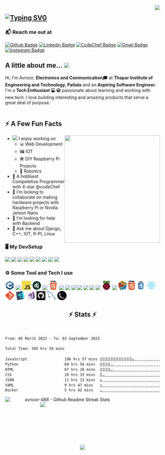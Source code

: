 <img align="right" src="https://visitor-badge.laobi.icu/badge?page_id=avnoor-488.avnoor-488">

## [![Typing SVG](https://readme-typing-svg.herokuapp.com/?lines=Hello,+There!+👋;This+is+Avnoor+Singh....;Nice+to+meet+you!&height=80&width=600&size=40&center=true)](https://git.io/typing-svg)

### 📬 Reach me out at

[![Github Badge](http://img.shields.io/badge/-Github-black?style=flat-square&logo=github&link=https://github.com/avnoor-488/)](https://github.com/avnoor-488/)
[![Linkedin Badge](https://img.shields.io/badge/-LinkedIn-blue?style=flat-square&logo=Linkedin&logoColor=white&link=https://www.linkedin.com/in/avnoor-488/)](https://www.linkedin.com/in/avnoor-488)
[![CodeChef Badge](http://img.shields.io/badge/-CodeChef-black?style=flat-square&logo=codechef&link=https://www.codechef.com/users/avnoor488)](https://www.codechef.com/users/avnoor488)
[![Gmail Badge](https://img.shields.io/badge/-Gmail-d14836?style=flat-square&logo=Gmail&logoColor=white&link=mailto:avnoorsingh488.com)](mailto:avnoorsingh488@gmail.com)
[![Instagram Badge](https://img.shields.io/badge/Instagram-E4405F?style=flat-square&logo=instagram&logoColor=white&link=https://www.instagram.com/__.avnoor.___/)](https://www.instagram.com/__.avnoor.___/)

## A little about me... <img src="https://media.giphy.com/media/VgCDAzcKvsR6OM0uWg/giphy.gif" width="50">

Hi, I'm Avnoor, **Electronics and Communication🎓** at **Thapar Institute of Engineering and Technology, Patiala** and an **Aspiring Software Engineer**. I'm a **Tech Enthusiast 💻 😃** passionate about learning and working with new tech. I love building interesting and amazing products that serve a great deal of purpose. <br/><br/>

## ⚡️ A Few Fun Facts

<img width="310" height="350" src="https://camo.githubusercontent.com/62da68eb62b1e5f175f7d1f0191dd89a653d7908feb22d37d4a0ab07365d6791/68747470733a2f2f6d656469612e67697068792e636f6d2f6d656469612f4d3967624264396e6244724f5475314d71782f67697068792e676966" align=right>

- <img src="https://media.giphy.com/media/WUlplcMpOCEmTGBtBW/giphy.gif" width="30"> I enjoy working on
  - 📊 Web Development
  - 🖼 IOT
  - 🛠 DIY Raspberry Pi Projects
  - 🤖 Robotics
- 📝 A hobbiest Competetive Programmer with 4-star @codeChef
- 👯 I’m looking to collaborate on making hardware projects with Raspberry Pi or Nvidia Jetson Nano
- 🤔 I’m looking for help with Backend
- 💬 Ask me about Django, C++, IOT, R-PI, Linux

### 🖥️ My DevSetup

<img src="https://img.shields.io/badge/asus-000080.svg?style=c&logo=asus&logoColor=white"> <img src="https://img.shields.io/badge/Pop!_OS-48B9C7?style=flat-sqaure&logo=Pop!_OS&logoColor=white"> <img src="https://img.shields.io/badge/Brave-FB542B?style=flat-square&logo=Brave&logoColor=white"> <img src="https://img.shields.io/badge/VS Code-555555?style=flat-square&logo=visual-studio-code&logoColor=007ACC"> <img src="https://img.shields.io/badge/sublime_text-%23575757.svg?style=flat-sqaure&logo=sublime-text&logoColor=important"> <img src="https://img.shields.io/badge/Terminal-555555.svg?&style=flat-square&logo=powershell&logoColor=white"> <img src="https://img.shields.io/badge/github-%23121011.svg?style=flat-sqaure&logo=github&logoColor=white "> <img src="https://img.shields.io/badge/nginx-%23009639.svg?style=flat-sqaure&logo=nginx&logoColor=white"> <img src="https://img.shields.io/badge/Spotify-555555.svg?&style=flat-square&logo=spotify&logoColor=1ED760">

### ⚙️ Some Tool and Tech I use

<code><img height="30" src="https://raw.githubusercontent.com/github/explore/80688e429a7d4ef2fca1e82350fe8e3517d3494d/topics/cpp/cpp.png"></code>
<code><img height="30" src="https://avatars0.githubusercontent.com/u/1525981?s=200&v=4"></code>
<code><img height="30" src="https://raw.githubusercontent.com/github/explore/80688e429a7d4ef2fca1e82350fe8e3517d3494d/topics/javascript/javascript.png"></code>
<code><img title="Django" height="30" src="images/django.png"></code>
<code><img height="30" src="https://avatars1.githubusercontent.com/u/45120?s=200&v=4"></code>
<code><img height="30" src="https://raw.githubusercontent.com/github/explore/80688e429a7d4ef2fca1e82350fe8e3517d3494d/topics/html/html.png"></code>
<code><img height="30" src="https://avatars1.githubusercontent.com/u/1517864?s=200&v=4"></code>
<code><img height="30" src="https://avatars1.githubusercontent.com/u/2918581?s=200&v=4"></code>
<code><img height="30" src="https://avatars3.githubusercontent.com/u/18133?s=200&v=4"></code>
<code><img height="30" src="https://avatars1.githubusercontent.com/u/5009934?s=200&v=4"></code>
<code><img height="30" src="https://avatars0.githubusercontent.com/u/365630?s=88&v=4"></code>
<code><img height="30" src="https://avatars.githubusercontent.com/u/15658638"></code>
<code><img height="30" src="https://avatars.githubusercontent.com/u/34455048"></code>
<code><img height="30" src="https://raw.githubusercontent.com/github/explore/80688e429a7d4ef2fca1e82350fe8e3517d3494d/topics/raspberry-pi/raspberry-pi.png"></code>
<code><img height="30" src="https://avatars2.githubusercontent.com/u/1728152?s=200&v=4"></code>
<code><img title="Problem Solving" height="30" src="images/problemSolving.png"></code>
<code><img title="HTML5" height="30" src="images/html5.svg"></code>
<code><img title="CSS" height="30" src="images/css.svg"></code>
<code><img title="React" height="30" src="images/react-original.svg"></code>
<code><img title="Git" height="30" src="images/git-original.svg"></code>
<code><img title="Visual Studio Code" height="30" src="images/vscode.png"></code>
<code><img title="Microsoft Visual Studio" height="30" src="images/visualstudio.png"></code>
<code><img title="GitHub" height="30" src="images/github.svg"></code>
<code><img title="MySQL" height="30" src="images/mysql.svg"></code>
<code><img title="Flask" height="30" src="images/flask.png"></code>

<h2 align="center">⚡ Stats ⚡</h2>
<br>

<!--START_SECTION:waka-->

```txt
From: 05 March 2023 - To: 03 September 2023

Total Time: 395 hrs 59 mins

JavaScript                 196 hrs 57 mins ⣿⣿⣿⣿⣿⣿⣿⣿⣿⣿⣿⣿⣦⣀⣀⣀⣀⣀⣀⣀⣀⣀⣀⣀⣀   49.74 %
Python                     68 hrs 58 mins  ⣿⣿⣿⣿⣤⣀⣀⣀⣀⣀⣀⣀⣀⣀⣀⣀⣀⣀⣀⣀⣀⣀⣀⣀⣀   17.42 %
HTML                       67 hrs 28 mins  ⣿⣿⣿⣿⣤⣀⣀⣀⣀⣀⣀⣀⣀⣀⣀⣀⣀⣀⣀⣀⣀⣀⣀⣀⣀   17.04 %
CSS                        20 hrs 33 mins  ⣿⣤⣀⣀⣀⣀⣀⣀⣀⣀⣀⣀⣀⣀⣀⣀⣀⣀⣀⣀⣀⣀⣀⣀⣀   05.19 %
JSON                       11 hrs 13 mins  ⣶⣀⣀⣀⣀⣀⣀⣀⣀⣀⣀⣀⣀⣀⣀⣀⣀⣀⣀⣀⣀⣀⣀⣀⣀   02.84 %
YAML                       9 hrs 47 mins   ⣶⣀⣀⣀⣀⣀⣀⣀⣀⣀⣀⣀⣀⣀⣀⣀⣀⣀⣀⣀⣀⣀⣀⣀⣀   02.47 %
Docker                     5 hrs 42 mins   ⣤⣀⣀⣀⣀⣀⣀⣀⣀⣀⣀⣀⣀⣀⣀⣀⣀⣀⣀⣀⣀⣀⣀⣀⣀   01.44 %
```

<!--END_SECTION:waka-->

<p align=center>
  <div align=center>
    <a href="https://github.com/denvercoder1/github-readme-streak-stats" title="Go to Source">
      <img align="left" width=390 src="https://github-readme-streak-stats.herokuapp.com/?user=avnoor-488&&theme=react&border=61dafb&hide_border=true" alt="avnoor-488 - Github Readme Streak Stats" />
    </a>  
    <a href="https://github.com/anuraghazra/github-readme-stats" title="Go to Source">
            <img align="right" width=390 src="https://github-readme-stats.vercel.app/api?username=avnoor-488&show_icons=true&include_all_commits=true&count_private=true&theme=react&border_color=61dafb&hide_border=true"/>
    </a>
  </div>
  <br><br><br><br><br><br><br><br><br>
  <div align=center>
    <a href="https://github.com/anuraghazra/github-readme-stats">
      <img width=325 align="center" src="https://github-readme-stats.vercel.app/api/top-langs/?username=avnoor-488&hide=c%23,powershell,Mathematica,Ruby,Objective-C,Objective-C%2b%2b,Cuda&title_color=61dafb&text_color=ffffff&icon_color=61dafb&bg_color=20232a&langs_count=8&layout=compact&border_color=61dafb&hide_border=true" />
    </a>
  </div>
  <br>
<!--   <img src="https://github-readme-activity-graph.cyclic.app/graph?username=avnoor-488&theme=elegant&bg_color=20232a&hide_border=true" width="100%"/> -->
</p>
